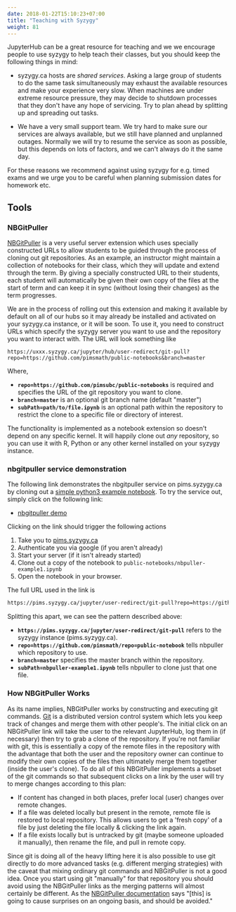 ```yaml
---
date: 2018-01-22T15:10:23+07:00
title: "Teaching with Syzygy"
weight: 81
---
```


JupyterHub can be a great resource for teaching and we we encourage people to
use syzygy to help teach their classes, but you should keep the following
things in mind:

  * syzygy.ca hosts are *shared services*. Asking a large group of students to
    do the same task simultaneously may exhaust the available resources and make
    your experience very slow. When machines are under extreme resource
    pressure, they may decide to shutdown processes that they don't have any
    hope of servicing. Try to plan ahead by splitting up and spreading out
    tasks.

  * We have a very small support team. We try hard to make sure our services are
    always available, but we still have planned and unplanned outages. Normally
    we will try to resume the service as soon as possible, but this depends on
    lots of factors, and we can't always do it the same day.

For these reasons we recommend against using syzygy for e.g. timed exams and we
urge you to be careful when planning submission dates for homework etc.

## Tools

### NBGitPuller
[NBGitPuller](https://github.com/data-8/nbgitpuller) is a very useful server
extension which uses specially constructed URLs to allow students to be guided
through the process of cloning out git repositories. As an example, an
instructor might maintain a collection of notebooks for their class, which they
will update and extend through the term. By giving a specially constructed URL
to their students, each student will automatically be given their own copy of
the files at the start of term and can keep it in sync (without losing their
changes) as the term progresses.


We are in the process of rolling out this extension and making it available by
default on all of our hubs so it may already be installed and activated on your
syzygy.ca instance, or it will be soon. To use it, you need to construct URLs
which specify the syzygy server you want to use and the repository you want to
interact with. The URL will look something like 
```http
https://uxxx.syzygy.ca/jupyter/hub/user-redirect/git-pull?repo=https://github.com/pimsmath/public-notebooks&branch=master
```

Where,

  * **`repo=https://github.com/pimsubc/public-notebooks`** is required and
    specifies the URL of the git repository you want to clone.
  * **`branch=master`** is an optional git branch name (default "master")
  * **`subPath=path/to/file.ipynb`** is an optional path within the repository to
    restrict the clone to a specific file or directory of interest.

The functionality is implemented as a notebook extension so doesn't depend on
any specific kernel. It will happily clone out *any* repository, so you can use
it with R, Python or any other kernel installed on your syzygy instance.

### nbgitpuller service demonstration

The following link demonstrates the nbgitpuller service on pims.syzygy.ca by
cloning out a [simple python3 example notebook](https://github.com/pimsmath/public-notebooks/blob/master/nbpuller-example1.ipynb).
To try the service out, simply click on the following link:

  * [nbgitpuller demo](https://pims.syzygy.ca/jupyter/user-redirect/git-pull?repo=https://github.com/pimsmath/public-notebooks&branch=master&subPath=nbpuller-example1.ipynb)

Clicking on the link should trigger the following actions

  1. Take you to [pims.syzygy.ca](https://pims.syzygy.ca)
  2. Authenticate you via google (if you aren't already)
  3. Start your server (if it isn't already started)
  4. Clone out a copy of the notebook to
     `public-notebooks/nbpuller-example1.ipynb`
  5. Open the notebook in your browser.

The full URL used in the link is
```html
https://pims.syzygy.ca/jupyter/user-redirect/git-pull?repo=https://github.com/pimsmath/public-notebooks&branch=master&subPath=nbpuller-example1.ipynb
```

Splitting this apart, we can see the pattern described above:

  * **`https://pims.syzygy.ca/jupyter/user-redirect/git-pull`** refers to the
    syzygy instance (pims.syzygy.ca).
  * **`repo=https://github.com/pimsmath/repo=public-notebook`** tells nbpuller which
    repository to use.
  * **`branch=master`** specifies the master branch within the repository.
  * **`subPath=nbpuller-example1.ipynb`** tells nbpuller to clone just that one
    file.


### How NBGitPuller Works

As its name implies, NBGitPuller works by constructing and executing git
commands. [Git](https://git-scm.com) is a distributed version control system
which lets you keep track of changes and merge them with other people's.  The
initial click on an NBGitPuller link will take the user to the relevant
JupyterHub, log them in (if necessary) then try to grab a clone of the
repository. If you're not familiar with git, this is essentially a copy of the
remote files in the repository with the advantage that both the user and the
repository owner can continue to modify their own copies of the files
then ultimately merge them together (inside the user's clone). To do all of this
NBGitPuller implements a subset of the git commands so that subsequent clicks on
a link by the user will try to merge changes according to this plan:


  * If content has changed in both places, prefer local (user) changes over remote
changes.
  * If a file was deleted locally but present in the remote, remote file is
restored to local repository. This allows users to get a 'fresh copy' of a file
by just deleting the file locally & clicking the link again.
  * If a file exists locally but is untracked by git (maybe someone uploaded it
manually), then rename the file, and pull in remote copy.

Since git is doing all of the heavy lifting here it is also possible to use git
directly to do more advanced tasks (e.g. different merging strategies) with the
caveat that mixing ordinary git commands and NBGitPuller is not a good idea.
Once you start using git "manually" for that repository you should avoid using
the NBGitPuller links as the merging patterns will almost certainly be
different. As the [NBGitPuller
documentation](https://github.com/data-8/nbgitpuller) says "[this] is going to
cause surprises on an ongoing basis, and should be avoided."
